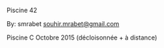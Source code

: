 Piscine 42

By: smrabet souhir.mrabet@gmail.com

Piscine C Octobre 2015 (décloisonnée + à distance)
